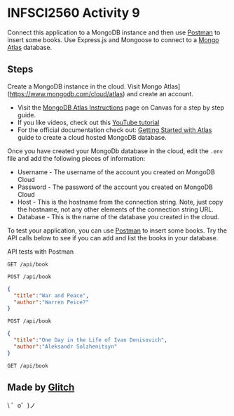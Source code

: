 # INFSCI2560 Activity 9

Connect this application to a MongoDB instance and then use [Postman](https://www.postman.com) to insert some books. Use Express.js and Mongoose to connect to a [Mongo Atlas](https://www.mongodb.com/cloud/atlas) database.


## Steps

Create a MongoDB instance in the cloud. Visit Mongo Atlas](https://www.mongodb.com/cloud/atlas) and create an account.
  * Visit the [MongoDB Atlas Instructions](https://canvas.pitt.edu/courses/16763/pages/mongodb-atlas-instructions) page on Canvas for a step by step guide.
  * If you like videos, check out this [YouTube tutorial](https://www.youtube.com/watch?v=_mO2wF_1rV0)
  * For the official documentation check out: [Getting Started with Atlas](https://docs.atlas.mongodb.com/getting-started/) guide to create a cloud hosted MongoDB database.

Once you have created your MongoDb database in the cloud, edit the `.env` file and add the following pieces of information:
* Username - The username of the account you created on MongoDB Cloud
* Password - The password of the account you created on MongoDB Cloud
* Host - This is the hostname from the connection string. Note, just copy the hostname, not any other elements of the connection string URL.
* Database - This is the name of the database you created in the cloud.


To test your application, you can use [Postman](https://www.postman.com) to insert some books. Try the API calls below to see if you can add and list the books in your database.

API tests with Postman

`GET /api/book`


`POST /api/book`
```json
{
  "title":"War and Peace",
  "author":"Warren Peice?"
}
```

`POST /api/book`

```json
{
  "title":"One Day in the Life of Ivan Denisovich",
  "author":"Aleksandr Solzhenitsyn"
}
```

`GET /api/book`


Made by [Glitch](https://glitch.com/)
-------------------

\ ゜o゜)ノ
